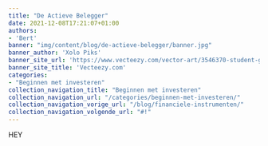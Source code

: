 ```yaml
---
title: "De Actieve Belegger"
date: 2021-12-08T17:21:07+01:00
authors: 
- 'Bert'
banner: "img/content/blog/de-actieve-belegger/banner.jpg"
banner_author: 'Xolo Piks'
banner_site_url: 'https://www.vecteezy.com/vector-art/3546370-student-girl-raises-her-hand-to-answer-a-question-at-school'
banner_site_title: 'Vecteezy.com'
categories: 
- "Beginnen met investeren"
collection_navigation_title: "Beginnen met investeren"
collection_navigation_url: "/categories/beginnen-met-investeren/"
collection_navigation_vorige_url: "/blog/financiele-instrumenten/"
collection_navigation_volgende_url: "#!"
---
```


HEY